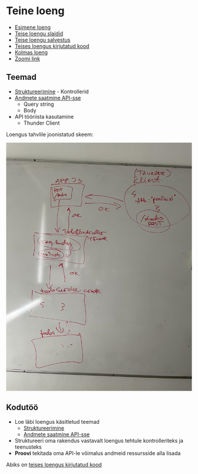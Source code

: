 # Teine loeng

- [Esimene loeng](../Lesson-01/README.md)
- [Teise loengu slaidid](Slides.md)
- [Teise loengu salvestus]()
- [Teises loengus kirjutatud kood]()
- [Kolmas loeng](../Lesson-03/README.md)
- [Zoomi link]()

## Teemad

- [Struktureerimine](../../../Subjects/Back-End-Frameworks/Topics/Structuring/README.md) - Kontrollerid
- [Andmete saatmine API-sse](../../../Subjects/Back-End-Frameworks/Topics/Sending-Data-To-Express/README.md)
  - Query string
  - Body
- API tööriista kasutamine
  - Thunder Client

Loengus tahvlile joonistatud skeem:

![Päringu teekond](image.png)

## Kodutöö

- Loe läbi loengus käsitletud teemad
  - [Struktureerimine](https://github.com/HK-Mikrokraadid/Veebiarendus/tree/main/Subjects/Back-End-Frameworks/Topics/Structuring/README.md)
  - [Andmete saatmine API-sse](https://github.com/HK-Mikrokraadid/Veebiarendus/blob/main/Subjects/Back-End-Frameworks/Topics/Sending-Data-To-Express/README.md)
- Struktureeri oma rakendus vastavalt loengus tehtule kontrolleriteks ja teenusteks
- **Proovi** tekitada oma API-le võimalus andmeid ressursside alla lisada

Abiks on [teises loengus kirjutatud kood](https://github.com/HK-Mikrokraadid/Martti/tree/main/lessons/BE/02)

